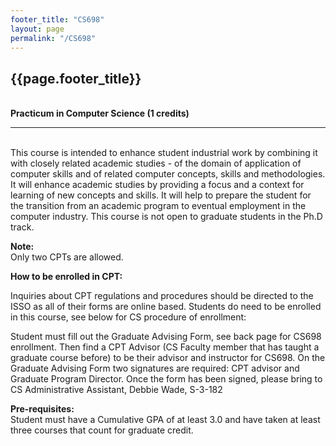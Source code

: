 ```yaml
---
footer_title: "CS698"
layout: page
permalink: "/CS698"
---
```


## {{page.footer_title}}
\
**Practicum in Computer Science (1 credits)**

---
\
This course is intended to enhance student industrial work by combining it with closely related academic studies - of the domain of application of computer skills and of related computer concepts, skills and methodologies. It will enhance academic studies by providing a focus and a context for learning of new concepts and skills. It will help to prepare the student for the transition from an academic program to eventual employment in the computer industry. This course is not open to graduate students in the Ph.D track.

**Note:**
\
Only two CPTs are allowed.

**How to be enrolled in CPT:**

Inquiries about CPT regulations and procedures should be directed to the ISSO as all of their forms are online based. Students do need to be enrolled in this course, see below for CS procedure of enrollment:

Student must fill out the Graduate Advising Form, see back page for CS698 enrollment. Then find a CPT Advisor (CS Faculty member that has taught a graduate course before) to be their advisor and instructor for CS698. On the Graduate Advising Form two signatures are required: CPT advisor and Graduate Program Director. Once the form has been signed, please bring to CS Administrative Assistant, Debbie Wade, S-3-182

**Pre-requisites:**
\
Student must have a Cumulative GPA of at least 3.0 and have taken at least three courses that count for graduate credit.
